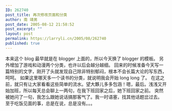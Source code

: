 ```yaml
---
ID: 262740
post_title: 再次修改页面和分类
author: 南 靖男
post_date: 2005-08-12 21:58:52
post_excerpt: ""
layout: post
permalink: https://larryli.cn/2005/08/262740
published: true
---
```

本来这个 blog 最早就是在 blogger 上面的，所以今天换了 blogger 的模板。
另外增加了游戏和动漫两个分类，也许以后会越分越细。
回来的时候准备今天写一篇特别的文字，刚开了头就发现自己除非特别郁闷，根本不会长篇大论的写东西，呵呵。
如果这里哪天多一个读书的分类，就说明我会开始 long long 了。
在这之前，就只有让大家看看这些简单的流水。望大夥儿多多包涵！<!--more-->嗯，最后。浅浅又开始加班，所以每天总会聊上一两句，在我下班回家之后，她下班回家之前。
突然被她问了一句，我怎么跟她说话搞那客气了。我一时语塞，找其他话题岔过去。
至于吃饭见面的事，总是在说，总是没有。。。